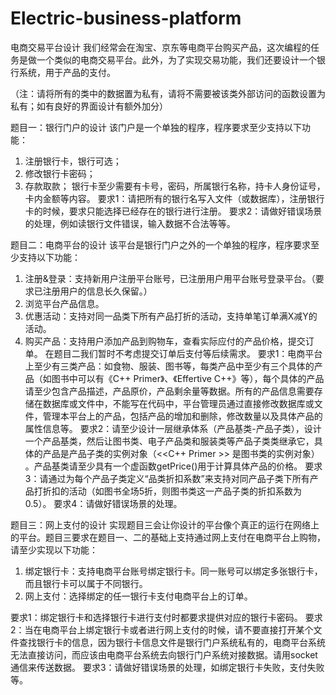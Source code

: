 # Electric-business-platform

电商交易平台设计
我们经常会在淘宝、京东等电商平台购买产品，这次编程的任务是做一个类似的电商交易平台。此外，为了实现交易功能，我们还要设计一个银行系统，用于产品的支付。

（注：请将所有的类中的数据置为私有，请将不需要被该类外部访问的函数设置为私有；如有良好的界面设计有额外加分）

题目一：银行门户的设计
	该门户是一个单独的程序，程序要求至少支持以下功能：
1)	注册银行卡，银行可选；
2)	修改银行卡密码；
3)	存款取款；
银行卡至少需要有卡号，密码，所属银行名称，持卡人身份证号，卡内金额等内容。
要求1：请把所有的银行名写入文件（或数据库），注册银行卡的时候，要求只能选择已经存在的银行进行注册。
要求2：请做好错误场景的处理，例如读银行文件错误，输入数据不合法等等。

题目二：电商平台的设计
	该平台是银行门户之外的一个单独的程序，程序要求至少支持以下功能：
1)	注册&登录：支持新用户注册平台账号，已注册用户用平台账号登录平台。（要求已注册用户的信息长久保留。）
2)	浏览平台产品信息。
3)	优惠活动：支持对同一品类下所有产品打折的活动，支持单笔订单满X减Y的活动。
4)	购买产品：支持用户添加产品到购物车，查看实际应付的产品价格，提交订单。
在题目二我们暂时不考虑提交订单后支付等后续需求。
要求1：电商平台上至少有三类产品：如食物、服装、图书等，每类产品中至少有三个具体的产品（如图书中可以有《C++ Primer》、《Effertive C++》等），每个具体的产品请至少包含产品描述，产品原价，产品剩余量等数据。所有的产品信息需要存储在数据库或文件中，不能写在代码中，平台管理员通过直接修改数据库或文件，管理本平台上的产品，包括产品的增加和删除，修改数量以及具体产品的属性信息等。
要求2：请至少设计一层继承体系（产品基类-产品子类），设计一个产品基类，然后让图书类、电子产品类和服装类等产品子类类继承它，具体的产品是产品子类的实例对象（<<C++ Primer >> 是图书类的实例对象） 。产品基类请至少具有一个虚函数getPrice()用于计算具体产品的价格。
要求3：请通过为每个产品子类定义“品类折扣系数”来支持对同产品子类下所有产品打折扣的活动（如图书全场5折，则图书类这一产品子类的折扣系数为0.5）。
要求4：请做好错误场景的处理。

题目三：网上支付的设计
实现题目三会让你设计的平台像个真正的运行在网络上的平台。题目三要求在题目一、二的基础上支持通过网上支付在电商平台上购物，请至少实现以下功能：
1)	绑定银行卡：支持电商平台账号绑定银行卡。同一账号可以绑定多张银行卡，而且银行卡可以属于不同银行。
2)	网上支付：选择绑定的任一银行卡支付电商平台上的订单。

要求1：绑定银行卡和选择银行卡进行支付时都要求提供对应的银行卡密码。
要求2：当在电商平台上绑定银行卡或者进行网上支付的时候，请不要直接打开某个文件查找银行卡的信息，因为银行卡信息文件是银行门户系统私有的，电商平台系统无法直接访问，而应该由电商平台系统去向银行门户系统对接数据。请用socket通信来传送数据。
要求3：请做好错误场景的处理，如绑定银行卡失败，支付失败等。

